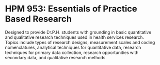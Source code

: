 # HPM 953: Essentials of Practice Based Research

Designed to provide Dr.P.H. students with grounding in basic quantitative and qualitative research techniques used in health services research. Topics include types of research designs, measurement scales and coding nomenclatures, analytical techniques for quantitative data, research techniques for primary data collection, research opportunities with secondary data, and qualitative research methods.